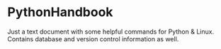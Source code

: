 # PythonHandbook
Just a text document with some helpful commands for Python &amp; Linux. Contains database and version control information as well.
